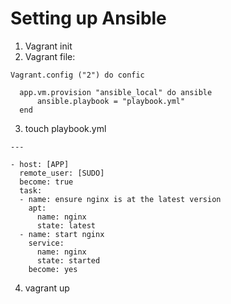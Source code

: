 # Setting up Ansible

1) Vagrant init
2) Vagrant file:

```
Vagrant.config ("2") do confic
	
  app.vm.provision "ansible_local" do ansible
      ansible.playbook = "playbook.yml"
  end
```

3) touch playbook.yml

```
---

- host: [APP]
  remote_user: [SUDO]
  become: true
  task:
  - name: ensure nginx is at the latest version
    apt:
      name: nginx
      state: latest
  - name: start nginx
    service: 
      name: nginx
      state: started
    become: yes
```

4) vagrant up